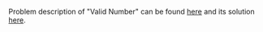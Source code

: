 Problem description of "Valid Number" can be found [here](https://leetcode.com/problems/valid-number/submissions/) and its solution [here]().